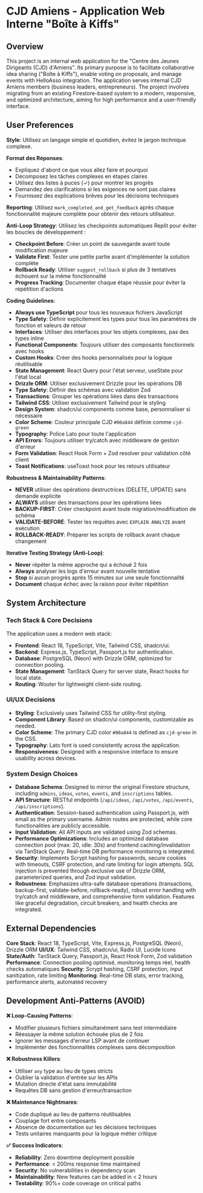 # CJD Amiens - Application Web Interne "Boîte à Kiffs"

## Overview
This project is an internal web application for the "Centre des Jeunes Dirigeants (CJD) d'Amiens". Its primary purpose is to facilitate collaborative idea sharing ("Boîte à Kiffs"), enable voting on proposals, and manage events with HelloAsso integration. The application serves internal CJD Amiens members (business leaders, entrepreneurs). The project involves migrating from an existing Firestore-based system to a modern, responsive, and optimized architecture, aiming for high performance and a user-friendly interface.

## User Preferences
**Style**: Utilisez un langage simple et quotidien, évitez le jargon technique complexe.

**Format des Réponses**:
- Expliquez d'abord ce que vous allez faire et pourquoi
- Décomposez les tâches complexes en étapes claires
- Utilisez des listes à puces (✓) pour montrer les progrès
- Demandez des clarifications si les exigences ne sont pas claires
- Fournissez des explications brèves pour les décisions techniques

**Reporting**: Utilisez `mark_completed_and_get_feedback` après chaque fonctionnalité majeure complète pour obtenir des retours utilisateur.

**Anti-Loop Strategy**: Utilisez les checkpoints automatiques Replit pour éviter les boucles de développement :
- **Checkpoint Before**: Créer un point de sauvegarde avant toute modification majeure
- **Validate First**: Tester une petite partie avant d'implémenter la solution complète
- **Rollback Ready**: Utiliser `suggest_rollback` si plus de 3 tentatives échouent sur la même fonctionnalité
- **Progress Tracking**: Documenter chaque étape réussie pour éviter la répétition d'actions

**Coding Guidelines**:
- **Always use TypeScript** pour tous les nouveaux fichiers JavaScript
- **Type Safety**: Définir explicitement les types pour tous les paramètres de fonction et valeurs de retour
- **Interfaces**: Utiliser des interfaces pour les objets complexes, pas des types inline
- **Functional Components**: Toujours utiliser des composants fonctionnels avec hooks
- **Custom Hooks**: Créer des hooks personnalisés pour la logique réutilisable
- **State Management**: React Query pour l'état serveur, useState pour l'état local
- **Drizzle ORM**: Utiliser exclusivement Drizzle pour les opérations DB
- **Type Safety**: Définir des schémas avec validation Zod
- **Transactions**: Grouper les opérations liées dans des transactions
- **Tailwind CSS**: Utiliser exclusivement Tailwind pour le styling
- **Design System**: shadcn/ui components comme base, personnaliser si nécessaire
- **Color Scheme**: Couleur principale CJD `#00a844` définie comme `cjd-green`
- **Typography**: Police Lato pour toute l'application
- **API Errors**: Toujours utiliser try/catch avec middleware de gestion d'erreur
- **Form Validation**: React Hook Form + Zod resolver pour validation côté client
- **Toast Notifications**: useToast hook pour les retours utilisateur

**Robustness & Maintainability Patterns**:
- **NEVER** utiliser des opérations destructrices (DELETE, UPDATE) sans demande explicite
- **ALWAYS** utiliser des transactions pour les opérations liées
- **BACKUP-FIRST**: Créer checkpoint avant toute migration/modification de schéma
- **VALIDATE-BEFORE**: Tester les requêtes avec `EXPLAIN ANALYZE` avant exécution
- **ROLLBACK-READY**: Préparer les scripts de rollback avant chaque changement

**Iterative Testing Strategy (Anti-Loop)**:
- **Never** répéter la même approche qui a échoué 2 fois
- **Always** analyser les logs d'erreur avant nouvelle tentative
- **Stop** si aucun progrès après 15 minutes sur une seule fonctionnalité
- **Document** chaque échec avec la raison pour éviter répétition

## System Architecture

### Tech Stack & Core Decisions
The application uses a modern web stack:
-   **Frontend**: React 18, TypeScript, Vite, Tailwind CSS, shadcn/ui.
-   **Backend**: Express.js, TypeScript, Passport.js for authentication.
-   **Database**: PostgreSQL (Neon) with Drizzle ORM, optimized for connection pooling.
-   **State Management**: TanStack Query for server state, React hooks for local state.
-   **Routing**: Wouter for lightweight client-side routing.

### UI/UX Decisions
-   **Styling**: Exclusively uses Tailwind CSS for utility-first styling.
-   **Component Library**: Based on shadcn/ui components, customizable as needed.
-   **Color Scheme**: The primary CJD color `#00a844` is defined as `cjd-green` in the CSS.
-   **Typography**: Lato font is used consistently across the application.
-   **Responsiveness**: Designed with a responsive interface to ensure usability across devices.

### System Design Choices
-   **Database Schema**: Designed to mirror the original Firestore structure, including `admins`, `ideas`, `votes`, `events`, and `inscriptions` tables.
-   **API Structure**: RESTful endpoints (`/api/ideas`, `/api/votes`, `/api/events`, `/api/inscriptions`).
-   **Authentication**: Session-based authentication using Passport.js, with email as the primary username. Admin routes are protected, while core functionalities are publicly accessible.
-   **Input Validation**: All API inputs are validated using Zod schemas.
-   **Performance Optimizations**: Includes an optimized database connection pool (max: 20, idle: 30s) and frontend caching/invalidation via TanStack Query. Real-time DB performance monitoring is integrated.
-   **Security**: Implements Scrypt hashing for passwords, secure cookies with timeouts, CSRF protection, and rate limiting for login attempts. SQL injection is prevented through exclusive use of Drizzle ORM, parameterized queries, and Zod input validation.
-   **Robustness**: Emphasizes ultra-safe database operations (transactions, backup-first, validate-before, rollback-ready), robust error handling with try/catch and middleware, and comprehensive form validation. Features like graceful degradation, circuit breakers, and health checks are integrated.

## External Dependencies
**Core Stack**: React 18, TypeScript, Vite, Express.js, PostgreSQL (Neon), Drizzle ORM
**UI/UX**: Tailwind CSS, shadcn/ui, Radix UI, Lucide Icons  
**State/Auth**: TanStack Query, Passport.js, React Hook Form, Zod validation
**Performance**: Connection pooling optimisé, monitoring temps réel, health checks automatiques
**Security**: Scrypt hashing, CSRF protection, input sanitization, rate limiting
**Monitoring**: Real-time DB stats, error tracking, performance alerts, automated recovery

## Development Anti-Patterns (AVOID)

**❌ Loop-Causing Patterns**:
- Modifier plusieurs fichiers simultanément sans test intermédiaire
- Réessayer la même solution échouée plus de 2 fois
- Ignorer les messages d'erreur LSP avant de continuer
- Implémenter des fonctionnalités complexes sans décomposition

**❌ Robustness Killers**:
- Utiliser `any` type au lieu de types stricts
- Oublier la validation d'entrée sur les APIs
- Mutation directe d'état sans immutabilité
- Requêtes DB sans gestion d'erreur/transaction

**❌ Maintenance Nightmares**:
- Code dupliqué au lieu de patterns réutilisables
- Couplage fort entre composants
- Absence de documentation sur les décisions techniques
- Tests unitaires manquants pour la logique métier critique

**✅ Success Indicators**:
- **Reliability**: Zero downtime deployment possible
- **Performance**: < 200ms response time maintained
- **Security**: No vulnerabilities in dependency scan
- **Maintainability**: New features can be added in < 2 hours
- **Testability**: 90%+ code coverage on critical paths